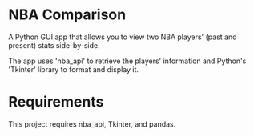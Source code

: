 # NBA Comparison
A Python GUI app that allows you to view two NBA players' (past and present) stats side-by-side.

The app uses 'nba_api' to retrieve the players' information and Python's 'Tkinter' library to format and display it.

# Requirements
This project requires nba_api, Tkinter, and pandas.
